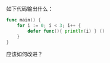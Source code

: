 如下代码输出什么：  

```go
func main() {
    for i := 0; i < 3; i++ {
        defer func(){ println(i) } ()
    }
}

```

应该如何改进？  
